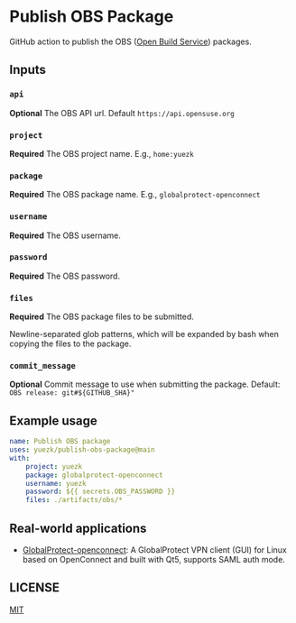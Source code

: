 # Publish OBS Package

GitHub action to publish the OBS ([Open Build Service](https://openbuildservice.org/)) packages.

## Inputs

### `api`

**Optional** The OBS API url. Default `https://api.opensuse.org`

### `project`

**Required** The OBS project name. E.g., `home:yuezk`

### `package`

**Required** The OBS package name. E.g., `globalprotect-openconnect`

### `username`

**Required** The OBS username.

### `password`

**Required** The OBS password.

### `files`

**Required** The OBS package files to be submitted.

Newline-separated glob patterns, which will be expanded by bash when copying the files to the package.

### `commit_message`

**Optional** Commit message to use when submitting the package. Default: `OBS release: git#${GITHUB_SHA}"`

## Example usage

```yml
name: Publish OBS package
uses: yuezk/publish-obs-package@main
with:
    project: yuezk
    package: globalprotect-openconnect
    username: yuezk
    password: ${{ secrets.OBS_PASSWORD }}
    files: ./artifacts/obs/*
```

## Real-world applications

- [GlobalProtect-openconnect](https://github.com/yuezk/GlobalProtect-openconnect): A GlobalProtect VPN client (GUI) for Linux based on OpenConnect and built with Qt5, supports SAML auth mode.

## LICENSE

[MIT](./LICENSE)
